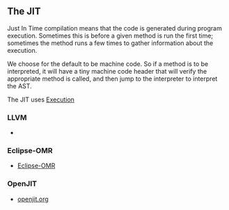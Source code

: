 ## The JIT

Just In Time compilation means that the code is generated during program execution. Sometimes this is before a given method is run the first time; sometimes the method runs a few times to gather information about the execution.

We choose for the default to be machine code. So if a method is to be interpreted, it will have a tiny machine code header that will verify the appropriate method is called, and then jump to the interpreter to interpret the AST.

The JIT uses [Execution](Execution.md#Method%20dispatch)

### LLVM
 - 
### Eclipse-OMR
 - [Eclipse-OMR](https://eclipse-omr.org)
### OpenJIT
- [openjit.org](https://www.openjit.org/)